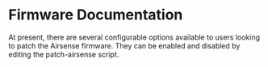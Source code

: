 # Firmware Documentation

At present, there are several configurable options available to users looking to patch the Airsense firmware.
They can be enabled and disabled by editing the patch-airsense script.


